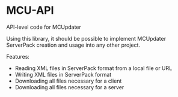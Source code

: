 # MCU-API
API-level code for MCUpdater

Using this library, it should be possible to implement MCUpdater ServerPack creation and usage into any other project.

Features:
* Reading XML files in ServerPack format from a local file or URL
* Writing XML files in ServerPack format
* Downloading all files necessary for a client
* Downloading all files necessary for a server
